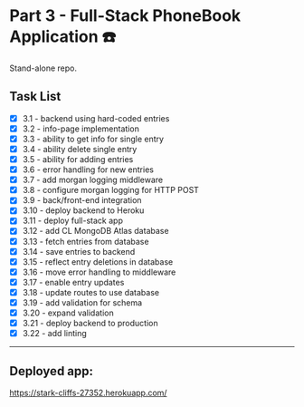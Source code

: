 # Part 3 - Full-Stack PhoneBook Application ☎️

Stand-alone repo. 

## Task List
- [x] 3.1 - backend using hard-coded entries
- [x] 3.2 - info-page implementation
- [x] 3.3 - ability to get info for single entry
- [x] 3.4 - ability delete single entry
- [x] 3.5 - ability for adding entries
- [x] 3.6 - error handling for new entries
- [x] 3.7 - add morgan logging middleware 
- [x] 3.8 - configure morgan logging for HTTP POST
- [x] 3.9  - back/front-end integration
- [x] 3.10 - deploy backend to Heroku
- [x] 3.11 - deploy full-stack app
- [x] 3.12 - add CL MongoDB Atlas database 
- [x] 3.13 - fetch entries from database
- [x] 3.14 - save entries to backend
- [x] 3.15 - reflect entry deletions in database
- [x] 3.16 - move error handling to middleware
- [x] 3.17 - enable entry updates
- [x] 3.18 - update routes to use database
- [x] 3.19 - add validation for schema
- [x] 3.20 - expand validation
- [x] 3.21 - deploy backend to production
- [x] 3.22 - add linting
---
## Deployed app:

https://stark-cliffs-27352.herokuapp.com/

